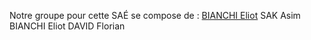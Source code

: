 

Notre groupe pour cette SAÉ se compose de :
    <a href="eliot.bianchi@edu.univ-fcomte.fr">BIANCHI Eliot</a>
    SAK Asim
    BIANCHI Eliot
    DAVID Florian


